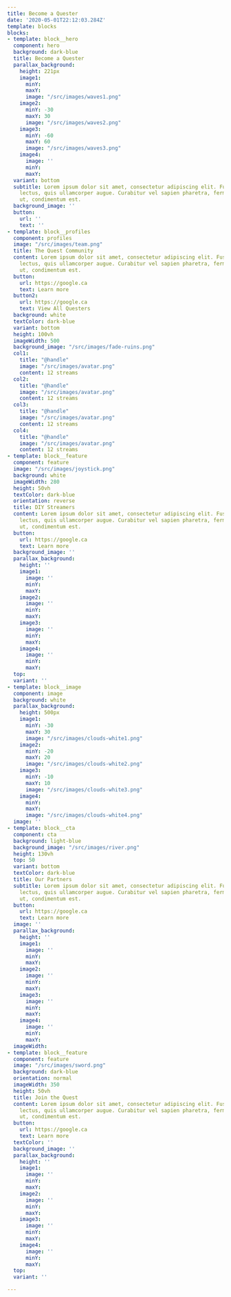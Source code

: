 ```yaml
---
title: Become a Quester
date: '2020-05-01T22:12:03.284Z'
template: blocks
blocks:
- template: block__hero
  component: hero
  background: dark-blue
  title: Become a Quester
  parallax_background:
    height: 221px
    image1:
      minY: 
      maxY: 
      image: "/src/images/waves1.png"
    image2:
      minY: -30
      maxY: 30
      image: "/src/images/waves2.png"
    image3:
      minY: -60
      maxY: 60
      image: "/src/images/waves3.png"
    image4:
      image: ''
      minY: 
      maxY: 
  variant: bottom
  subtitle: Lorem ipsum dolor sit amet, consectetur adipiscing elit. Fusce at vehicula
    lectus, quis ullamcorper augue. Curabitur vel sapien pharetra, fermentum elit
    ut, condimentum est.
  background_image: ''
  button:
    url: ''
    text: ''
- template: block__profiles
  component: profiles
  image: "/src/images/team.png"
  title: The Quest Community
  content: Lorem ipsum dolor sit amet, consectetur adipiscing elit. Fusce at vehicula
    lectus, quis ullamcorper augue. Curabitur vel sapien pharetra, fermentum elit
    ut, condimentum est.
  button:
    url: https://google.ca
    text: Learn more
  button2:
    url: https://google.ca
    text: View All Questers
  background: white
  textColor: dark-blue
  variant: bottom
  height: 100vh
  imageWidth: 500
  background_image: "/src/images/fade-ruins.png"
  col1:
    title: "@handle"
    image: "/src/images/avatar.png"
    content: 12 streams
  col2:
    title: "@handle"
    image: "/src/images/avatar.png"
    content: 12 streams
  col3:
    title: "@handle"
    image: "/src/images/avatar.png"
    content: 12 streams
  col4:
    title: "@handle"
    image: "/src/images/avatar.png"
    content: 12 streams
- template: block__feature
  component: feature
  image: "/src/images/joystick.png"
  background: white
  imageWidth: 280
  height: 50vh
  textColor: dark-blue
  orientation: reverse
  title: DIY Streamers
  content: Lorem ipsum dolor sit amet, consectetur adipiscing elit. Fusce at vehicula
    lectus, quis ullamcorper augue. Curabitur vel sapien pharetra, fermentum elit
    ut, condimentum est.
  button:
    url: https://google.ca
    text: Learn more
  background_image: ''
  parallax_background:
    height: ''
    image1:
      image: ''
      minY: 
      maxY: 
    image2:
      image: ''
      minY: 
      maxY: 
    image3:
      image: ''
      minY: 
      maxY: 
    image4:
      image: ''
      minY: 
      maxY: 
  top: 
  variant: ''
- template: block__image
  component: image
  background: white
  parallax_background:
    height: 500px
    image1:
      minY: -30
      maxY: 30
      image: "/src/images/clouds-white1.png"
    image2:
      minY: -20
      maxY: 20
      image: "/src/images/clouds-white2.png"
    image3:
      minY: -10
      maxY: 10
      image: "/src/images/clouds-white3.png"
    image4:
      minY: 
      maxY: 
      image: "/src/images/clouds-white4.png"
  image: ''
- template: block__cta
  component: cta
  background: light-blue
  background_image: "/src/images/river.png"
  height: 130vh
  top: 50
  variant: bottom
  textColor: dark-blue
  title: Our Partners
  subtitle: Lorem ipsum dolor sit amet, consectetur adipiscing elit. Fusce at vehicula
    lectus, quis ullamcorper augue. Curabitur vel sapien pharetra, fermentum elit
    ut, condimentum est.
  button:
    url: https://google.ca
    text: Learn more
  image: ''
  parallax_background:
    height: ''
    image1:
      image: ''
      minY: 
      maxY: 
    image2:
      image: ''
      minY: 
      maxY: 
    image3:
      image: ''
      minY: 
      maxY: 
    image4:
      image: ''
      minY: 
      maxY: 
  imageWidth: 
- template: block__feature
  component: feature
  image: "/src/images/sword.png"
  background: dark-blue
  orientation: normal
  imageWidth: 350
  height: 50vh
  title: Join the Quest
  content: Lorem ipsum dolor sit amet, consectetur adipiscing elit. Fusce at vehicula
    lectus, quis ullamcorper augue. Curabitur vel sapien pharetra, fermentum elit
    ut, condimentum est.
  button:
    url: https://google.ca
    text: Learn more
  textColor: ''
  background_image: ''
  parallax_background:
    height: ''
    image1:
      image: ''
      minY: 
      maxY: 
    image2:
      image: ''
      minY: 
      maxY: 
    image3:
      image: ''
      minY: 
      maxY: 
    image4:
      image: ''
      minY: 
      maxY: 
  top: 
  variant: ''

---
```

